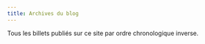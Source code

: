 ```yaml
---
title: Archives du blog
---
```


Tous les billets publiés sur ce site par ordre chronologique inverse.